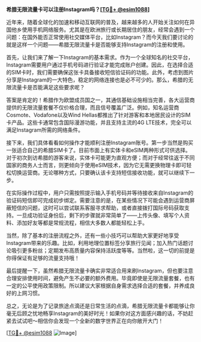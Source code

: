 **希腊无限流量卡可以注册Instagram吗？[[TG💪+ @esim1088](https://t.me/s/esim1088)]**

近年来，随着全球化的加速和移动互联网的普及，越来越多的人开始关注如何在异国他乡使用手机网络服务。尤其是在欧洲旅行或长期居住的朋友，经常会遇到一个问题：在国外能否正常使用社交媒体平台，比如Instagram？而今天我们要讨论的就是这样一个问题——希腊无限流量卡是否能够支持Instagram的注册和使用。

首先，让我们来了解一下Instagram的基本需求。作为一个全球知名的社交平台，Instagram需要用户通过手机号码进行验证才能完成账户创建。因此，在选择合适的SIM卡时，我们需要确保这张卡具备接收短信验证码的功能。此外，考虑到图片分享是Instagram的一大特色，稳定的网络连接也是必不可少的。那么，希腊的无限流量卡是否能满足这些要求呢？

答案是肯定的！希腊作为欧盟成员国之一，其通信基础设施相当完善，各大运营商提供的无限流量套餐不仅价格合理，而且信号覆盖广泛。例如，知名运营商Cosmote、Vodafone以及Wind Hellas都推出了针对游客和本地居民设计的SIM卡产品。这些卡通常包含国际漫游功能，并且支持主流的4G LTE技术，完全可以满足Instagram所需的网络条件。

接下来，我们具体看看如何操作才能顺利注册Instagram账号。第一步当然是购买一张适合自己的希腊SIM卡了。目前市面上有实体卡和eSIM两种形式可供选择。对于初次到访希腊的游客来说，实体卡可能更为直观方便；而对于经常往返于不同国家的商务人士而言，则更倾向于使用eSIM技术，因为它无需更换物理卡即可轻松切换运营商。无论哪种方式，只要确认该卡支持短信接收功能，就可以继续下一步。

在实际操作过程中，用户只需按照提示输入手机号码并等待接收来自Instagram的验证码短信即可完成初步绑定。需要注意的是，在某些情况下可能会遇到运营商屏蔽短信的问题，这时可以尝试联系客服寻求帮助，或者直接拨打国际号码获取支持。一旦成功验证身份后，剩下的步骤就非常简单了——上传头像、填写个人资料、添加好友等都是常规流程，相信大多数人都能轻松上手。

当然，除了基本的注册流程之外，还有一些小技巧可以帮助大家更好地享受Instagram带来的乐趣。比如，利用地理位置标签分享旅行见闻；加入热门话题讨论吸引更多粉丝；定期发布高质量内容保持活跃度等等。当然啦，这一切的前提是你得保证有足够的流量支持哦！

最后提醒一下，虽然希腊无限流量卡确实非常适合用来刷Instagram，但也要注意合理安排使用时间，避免产生不必要的额外费用。毕竟即使是无限流量套餐，也有一定的公平使用政策限制。所以建议大家根据自身需求选择合适的套餐，并养成良好的上网习惯。

总之，无论是为了记录旅途点滴还是日常生活的点滴，希腊无限流量卡都能够让你毫无后顾之忧地畅享Instagram的美好时光！如果你对这方面感兴趣的话，不妨赶紧去试试吧～相信你会发现一个全新的数字世界正在向你敞开大门！

[[TG💪+ @esim1088](https://t.me/s/esim1088) ![Image](https://i.postimg.cc/4NQfJmqS/Snipaste-2025-05-13-00-14-12.png)]